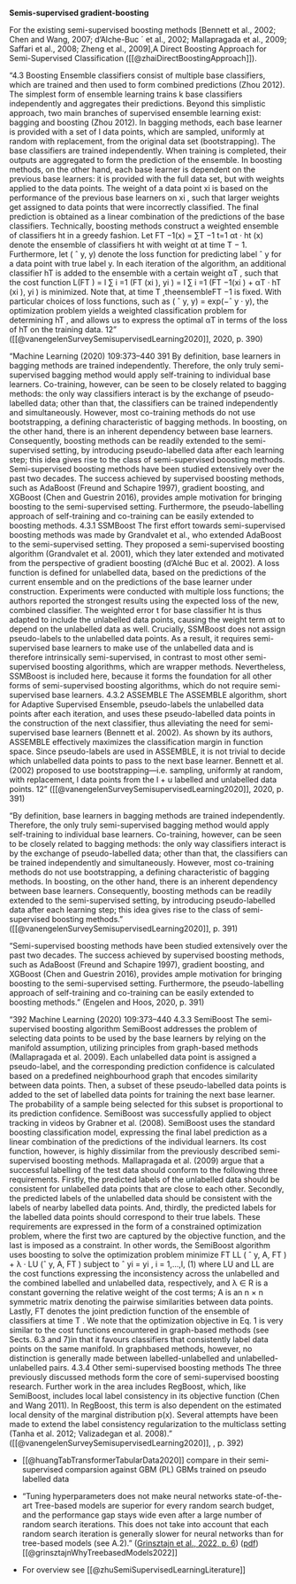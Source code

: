 
**Semis-supervised gradient-boosting**

For the existing semi-supervised boosting methods [Bennett et al., 2002; Chen and Wang, 2007; d’Alche-Buc ´ et al., 2002; Mallapragada et al., 2009; Saffari et al., 2008; Zheng et al., 2009],A Direct Boosting Approach for Semi-Supervised Classification ([[@zhaiDirectBoostingApproach]]).

“4.3 Boosting Ensemble classifiers consist of multiple base classifiers, which are trained and then used to form combined predictions (Zhou 2012). The simplest form of ensemble learning trains k base classifiers independently and aggregates their predictions. Beyond this simplistic approach, two main branches of supervised ensemble learning exist: bagging and boosting (Zhou 2012). In bagging methods, each base learner is provided with a set of l data points, which are sampled, uniformly at random with replacement, from the original data set (bootstrapping). The base classifiers are trained independently. When training is completed, their outputs are aggregated to form the prediction of the ensemble. In boosting methods, on the other hand, each base learner is dependent on the previous base learners: it is provided with the full data set, but with weights applied to the data points. The weight of a data point xi is based on the performance of the previous base learners on xi , such that larger weights get assigned to data points that were incorrectly classified. The final prediction is obtained as a linear combination of the predictions of the base classifiers. Technically, boosting methods construct a weighted ensemble of classifiers ht in a greedy fashion. Let FT −1(x) = ∑T −1 t=1 αt · ht (x) denote the ensemble of classifiers ht with weight αt at time T − 1. Furthermore, let ( ˆ y, y) denote the loss function for predicting label ˆ y for a data point with true label y. In each iteration of the algorithm, an additional classifier hT is added to the ensemble with a certain weight αT , such that the cost function L(FT ) = l ∑ i =1 (FT (xi ), yi ) = l ∑ i =1 (FT −1(xi ) + αT · hT (xi ), yi ) is minimized. Note that, at time T ,theensembleFT −1 is fixed. With particular choices of loss functions, such as ( ˆ y, y) = exp(−ˆ y · y), the optimization problem yields a weighted classification problem for determining hT , and allows us to express the optimal αT in terms of the loss of hT on the training data. 12” ([[@vanengelenSurveySemisupervisedLearning2020]], 2020, p. 390)

“Machine Learning (2020) 109:373–440 391 By definition, base learners in bagging methods are trained independently. Therefore, the only truly semi-supervised bagging method would apply self-training to individual base learners. Co-training, however, can be seen to be closely related to bagging methods: the only way classifiers interact is by the exchange of pseudo-labelled data; other than that, the classifiers can be trained independently and simultaneously. However, most co-training methods do not use bootstrapping, a defining characteristic of bagging methods. In boosting, on the other hand, there is an inherent dependency between base learners. Consequently, boosting methods can be readily extended to the semi-supervised setting, by introducing pseudo-labelled data after each learning step; this idea gives rise to the class of semi-supervised boosting methods. Semi-supervised boosting methods have been studied extensively over the past two decades. The success achieved by supervised boosting methods, such as AdaBoost (Freund and Schapire 1997), gradient boosting, and XGBoost (Chen and Guestrin 2016), provides ample motivation for bringing boosting to the semi-supervised setting. Furthermore, the pseudo-labelling approach of self-training and co-training can be easily extended to boosting methods. 4.3.1 SSMBoost The first effort towards semi-supervised boosting methods was made by Grandvalet et al., who extended AdaBoost to the semi-supervised setting. They proposed a semi-supervised boosting algorithm (Grandvalet et al. 2001), which they later extended and motivated from the perspective of gradient boosting (d’Alché Buc et al. 2002). A loss function is defined for unlabelled data, based on the predictions of the current ensemble and on the predictions of the base learner under construction. Experiments were conducted with multiple loss functions; the authors reported the strongest results using the expected loss of the new, combined classifier. The weighted error t for base classifier ht is thus adapted to include the unlabelled data points, causing the weight term αt to depend on the unlabelled data as well. Crucially, SSMBoost does not assign pseudo-labels to the unlabelled data points. As a result, it requires semi-supervised base learners to make use of the unlabelled data and is therefore intrinsically semi-supervised, in contrast to most other semi-supervised boosting algorithms, which are wrapper methods. Nevertheless, SSMBoost is included here, because it forms the foundation for all other forms of semi-supervised boosting algorithms, which do not require semi-supervised base learners. 4.3.2 ASSEMBLE The ASSEMBLE algorithm, short for Adaptive Supervised Ensemble, pseudo-labels the unlabelled data points after each iteration, and uses these pseudo-labelled data points in the construction of the next classifier, thus alleviating the need for semi-supervised base learners (Bennett et al. 2002). As shown by its authors, ASSEMBLE effectively maximizes the classification margin in function space. Since pseudo-labels are used in ASSEMBLE, it is not trivial to decide which unlabelled data points to pass to the next base learner. Bennett et al. (2002) proposed to use bootstrapping—i.e. sampling, uniformly at random, with replacement, l data points from the l + u labelled and unlabelled data points. 12” ([[@vanengelenSurveySemisupervisedLearning2020]], 2020, p. 391)

“By definition, base learners in bagging methods are trained independently. Therefore, the only truly semi-supervised bagging method would apply self-training to individual base learners. Co-training, however, can be seen to be closely related to bagging methods: the only way classifiers interact is by the exchange of pseudo-labelled data; other than that, the classifiers can be trained independently and simultaneously. However, most co-training methods do not use bootstrapping, a defining characteristic of bagging methods. In boosting, on the other hand, there is an inherent dependency between base learners. Consequently, boosting methods can be readily extended to the semi-supervised setting, by introducing pseudo-labelled data after each learning step; this idea gives rise to the class of semi-supervised boosting methods.” ([[@vanengelenSurveySemisupervisedLearning2020]],  p. 391)

“Semi-supervised boosting methods have been studied extensively over the past two decades. The success achieved by supervised boosting methods, such as AdaBoost (Freund and Schapire 1997), gradient boosting, and XGBoost (Chen and Guestrin 2016), provides ample motivation for bringing boosting to the semi-supervised setting. Furthermore, the pseudo-labelling approach of self-training and co-training can be easily extended to boosting methods.” (Engelen and Hoos, 2020, p. 391)

“392 Machine Learning (2020) 109:373–440 4.3.3 SemiBoost The semi-supervised boosting algorithm SemiBoost addresses the problem of selecting data points to be used by the base learners by relying on the manifold assumption, utilizing principles from graph-based methods (Mallapragada et al. 2009). Each unlabelled data point is assigned a pseudo-label, and the corresponding prediction confidence is calculated based on a predefined neighbourhood graph that encodes similarity between data points. Then, a subset of these pseudo-labelled data points is added to the set of labelled data points for training the next base learner. The probability of a sample being selected for this subset is proportional to its prediction confidence. SemiBoost was successfully applied to object tracking in videos by Grabner et al. (2008). SemiBoost uses the standard boosting classification model, expressing the final label prediction as a linear combination of the predictions of the individual learners. Its cost function, however, is highly dissimilar from the previously described semi-supervised boosting methods. Mallapragada et al. (2009) argue that a successful labelling of the test data should conform to the following three requirements. Firstly, the predicted labels of the unlabelled data should be consistent for unlabelled data points that are close to each other. Secondly, the predicted labels of the unlabelled data should be consistent with the labels of nearby labelled data points. And, thirdly, the predicted labels for the labelled data points should correspond to their true labels. These requirements are expressed in the form of a constrained optimization problem, where the first two are captured by the objective function, and the last is imposed as a constraint. In other words, the SemiBoost algorithm uses boosting to solve the optimization problem minimize FT LL ( ˆ y, A, FT ) + λ · LU (ˆ y, A, FT ) subject to ˆ yi = yi , i = 1,...,l, (1) where LU and LL are the cost functions expressing the inconsistency across the unlabelled and the combined labelled and unlabelled data, respectively, and λ ∈ R is a constant governing the relative weight of the cost terms; A is an n × n symmetric matrix denoting the pairwise similarities between data points. Lastly, FT denotes the joint prediction function of the ensemble of classifiers at time T . We note that the optimization objective in Eq. 1 is very similar to the cost functions encountered in graph-based methods (see Sects. 6.3 and 7)in that it favours classifiers that consistently label data points on the same manifold. In graphbased methods, however, no distinction is generally made between labelled-unlabelled and unlabelled-unlabelled pairs. 4.3.4 Other semi-supervised boosting methods The three previously discussed methods form the core of semi-supervised boosting research. Further work in the area includes RegBoost, which, like SemiBoost, includes local label consistency in its objective function (Chen and Wang 2011). In RegBoost, this term is also dependent on the estimated local density of the marginal distribution p(x). Several attempts have been made to extend the label consistency regularization to the multiclass setting (Tanha et al. 2012; Valizadegan et al. 2008).” ([[@vanengelenSurveySemisupervisedLearning2020]], , p. 392)

- [[@huangTabTransformerTabularData2020]] compare in their semi-supervised comparsion against GBM (PL) GBMs trained on pseudo labelled data

- “Tuning hyperparameters does not make neural networks state-of-the-art Tree-based models are superior for every random search budget, and the performance gap stays wide even after a large number of random search iterations. This does not take into account that each random search iteration is generally slower for neural networks than for tree-based models (see A.2).” ([Grinsztajn et al., 2022, p. 6](zotero://select/library/items/G3KP2Z9W)) ([pdf](zotero://open-pdf/library/items/A3KU4A43?page=6&annotation=K2FYJND8)) [[@grinsztajnWhyTreebasedModels2022]]
- For overview see [[@zhuSemiSupervisedLearningLiterature]]